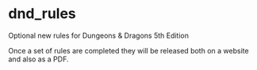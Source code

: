 # dnd_rules

Optional new rules for Dungeons &amp; Dragons 5th Edition

Once a set of rules are completed they will be released both on a website and also as a PDF.